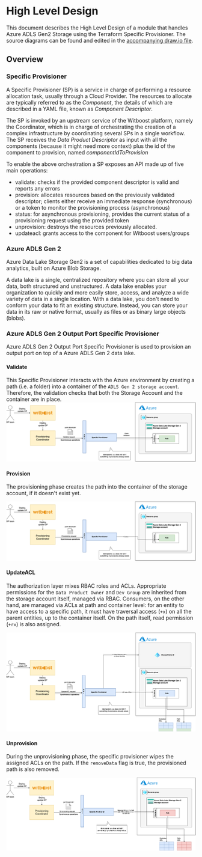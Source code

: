 # High Level Design

This document describes the High Level Design of a module that handles Azure ADLS Gen2 Storage using the Terraform Specific Provisioner.
The source diagrams can be found and edited in the [accompanying draw.io file](hld.drawio).

## Overview

### Specific Provisioner

A Specific Provisioner (SP) is a service in charge of performing a resource allocation task, usually through a Cloud Provider. The resources to allocate are typically referred to as the _Component_, the details of which are described in a YAML file, known as _Component Descriptor_.

The SP is invoked by an upstream service of the Witboost platform, namely the Coordinator, which is in charge of orchestrating the creation of a complex infrastructure by coordinating several SPs in a single workflow. The SP receives the _Data Product Descriptor_ as input with all the components (because it might need more context) plus the id of the component to provision, named _componentIdToProvision_

To enable the above orchestration a SP exposes an API made up of five main operations:
- validate: checks if the provided component descriptor is valid and reports any errors
- provision: allocates resources based on the previously validated descriptor; clients either receive an immediate response (synchronous) or a token to monitor the provisioning process (asynchronous)
- status: for asynchronous provisioning, provides the current status of a provisioning request using the provided token
- unprovision: destroys the resources previously allocated.
- updateacl: grants access to the component for Witboost users/groups


### Azure ADLS Gen 2

Azure Data Lake Storage Gen2 is a set of capabilities dedicated to big data analytics, built on Azure Blob Storage.

A data lake is a single, centralized repository where you can store all your data, both structured and unstructured. A data lake enables your organization to quickly and more easily store, access, and analyze a wide variety of data in a single location. With a data lake, you don't need to conform your data to fit an existing structure. Instead, you can store your data in its raw or native format, usually as files or as binary large objects (blobs).

### Azure ADLS Gen 2 Output Port Specific Provisioner

Azure ADLS Gen 2 Output Port Specific Provisioner is used to provision an output port on top of a Azure ADLS Gen 2 data lake.

#### Validate

This Specific Provisioner interacts with the Azure environment by creating a path (i.e. a folder) into a container of the `ADLS Gen 2 storage account`. Therefore, the validation checks that both the Storage Account and the container are in place.
![Validate](img/hld-Validate.png)

#### Provision

The provisioning phase creates the path into the container of the storage account, if it doesn't exist yet.

![Provisioning](img/hld-Provisioning.png)

#### UpdateACL

The authorization layer mixes RBAC roles and ACLs.
Appropriate permissions for the `Data Product Owner` and `Dev Group` are inherited from the storage account itself, managed via RBAC.
Consumers, on the other hand, are managed via ACLs at path and container level: for an entity to have access to a specific path, it must have traversal access (`+x`) on all the parent entities, up to the container itself. On the path itself, read permission (`+rx`) is also assigned.

![UpdateACL](img/hld-UpdateACL.png)

#### Unprovision

During the unprovisioning phase, the specific provisioner wipes the assigned ACLs on the path. If the `removeData` flag is true, the provisioned path is also removed.

![Unprovisioning](img/hld-Unprovision.png)
